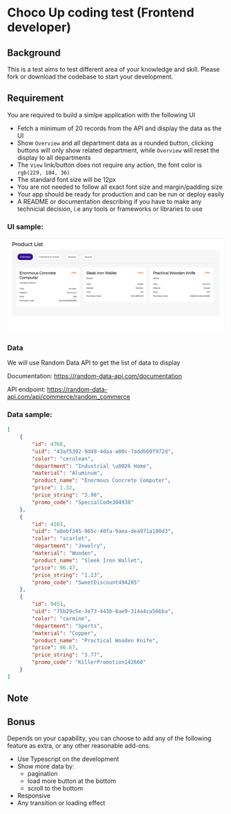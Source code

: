 # Choco Up coding test (Frontend developer)

## Background
This is a test aims to test different area of your knowledge and skill.  Please fork or download the codebase to start your development.

## Requirement 
You are required to build a simlpe application with the following UI
- Fetch a minimum of 20 records from the API and display the data as the UI
- Show `Overview` and all department data as a rounded button, clicking buttons will only show related department, while `Overview` will reset the display to all departments
- The `View` link/button does not require any action, the font color is `rgb(229, 104, 36)`
- The standard font size will be 12px
- You are not needed to follow all exact font size and margin/padding size
- Your app should be ready for production and can be run or deploy easily
- A README or documentation describing if you have to make any technicial decision, i.e any tools or frameworks or libraries to use

### UI sample:
![sample-ui](./sample_ui.png)

### Data
We will use Random Data API to get the list of data to display

Documentation: https://random-data-api.com/documentation

API endpoint: https://random-data-api.com/api/commerce/random_commerce

### Data sample:

```json
[
    {
        "id": 4768,
        "uid": "43af5392-9d49-4daa-a00c-7addb60f972d",
        "color": "cerulean",
        "department": "Industrial \u0026 Home",
        "material": "Aluminum",
        "product_name": "Enormous Concrete Computer",
        "price": 1.32,
        "price_string": "3.98",
        "promo_code": "SpecialCode304938"
    },
    {
        "id": 4103,
        "uid": "a8ebf345-965c-40fa-9aea-dea971a188d3",
        "color": "scarlet",
        "department": "Jewelry",
        "material": "Wooden",
        "product_name": "Sleek Iron Wallet",
        "price": 96.47,
        "price_string": "1.13",
        "promo_code": "SweetDiscount494205"
    },
    {
        "id": 9451,
        "uid": "75b29c5e-3e73-443b-8ae9-314a4ca566ba",
        "color": "carmine",
        "department": "Sports",
        "material": "Copper",
        "product_name": "Practical Wooden Knife",
        "price": 96.67,
        "price_string": "3.77",
        "promo_code": "KillerPromotion142660"
    }
]
```

## Note


## Bonus
Depends on your capability, you can choose to add any of the following feature as extra, or any other reasonable add-ons.
- Use Typescript on the development
- Show more data by:
  - pagination
  - load more button at the bottom
  - scroll to the bottom
- Responsive
- Any transition or loading effect 




